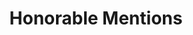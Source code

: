 ---
title: Honorable Mentions
layout: 'honourable-mentions'
backgroundColor: yellow-green
titleColor: red-violet
ellipseColor: festival-2
image: "/images/bird3.png"
image2: "/images/bird2.png"
---
